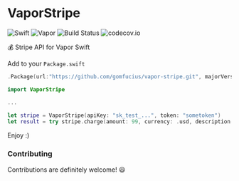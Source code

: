 # VaporStripe

![Swift](http://img.shields.io/badge/swift-3.0.2-brightgreen.svg)
![Vapor](https://img.shields.io/badge/Vapor-1.4.1-brightgreen.svg)
![Build Status](https://travis-ci.org/gomfucius/vapor-stripe.svg?branch=master)
![codecov.io](https://img.shields.io/codecov/c/github/gomfucius/vapor-stripe.svg)

💰 Stripe API for Vapor Swift

Add to your `Package.swift`

```swift
.Package(url:"https://github.com/gomfucius/vapor-stripe.git", majorVersion: 0, minor: 2)
```

```swift
import VaporStripe

...

let stripe = VaporStripe(apiKey: "sk_test_...", token: "sometoken")
let result = try stripe.charge(amount: 99, currency: .usd, description: "My description")
```

Enjoy :)


### Contributing

Contributions are definitely welcome! 😃
